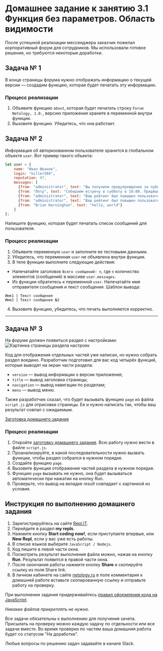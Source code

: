 # Домашнее задание к занятию 3.1 Функция без параметров. Область видимости

После успешной реализации мессенджера заказчик пожелал корпоративный форум для сотрудников. Мы использовали готовое решение, но требуются некоторые доработки.

## Задача № 1

В конце страницы форума нужно отображать информацию о текущей версии — создадим функцию, которая будет печатать эту информацию.

### Процесс реализации
1. Объявите функцию `about`, которая будет печатать строку `Forum Netology, 1.0.`, версию приложения храните в переменной внутри функции.
2. Вызовите функцию. Убедитесь, что она работает.


## Задача № 2

Информация об авторизованном пользователе хранится в глобальном объекте `user`. Вот пример такого объекта:

```js
let user = {
    name: "Иван Иванов",
    login: "killer504",
    reputation: 97,
    messages: [
      {from: "administrator", text: "Вы получили предупреждение за публикацию рекламы на форуме"},
      {from: "Петр", text: "Собираем встречу в субботу в 19:00. Придёшь?"},
      {from: "administrator", text: "Ваш рейтинг был повышен пользователем DonkeyKong"},
      {from: "administrator", text: "Ваш рейтинг был повышен пользователем Netologist"},
      {from: "Brian Kerninghan", text: "hello, world"}
    ]
};
```

Напишите функцию, которая будет печатать список сообщений для пользователя.

### Процесс реализации

1. Объявите переменную `user` и заполните ее тестовыми данными.
2. Убедитесь, что переменная `user` не объявлена внутри функции. 
3. В теле функции выполните следующие действия:

* Напечатайте заголовок `Всего сообщений: n`, где `n` количество элементов (сообщений) в массиве `user.messages`.
* Из функции обратитесь к переменной `user`. Напечатайте имя отправителя сообщения и текст сообщения. Шаблон вывода:

```
Имя1 | Текст сообщения
Имя2 | Текст сообщения №2
```
4. Вызовите функцию, убедитесь, что печать выполняется корректно.

***

## Задача № 3

На форуме должен появиться раздел с настройками:
![Картинка страницы раздела настроек](./task3_img.png)

Код для отображения отдельных частей уже написан, но нужно собрать раздел воедино. Разработчик подготовил для вас код четырёх функций, которые выводят на экран части раздела:

* `version` — вывод информации о версии приложения;
* `title` — вывод заголовка страницы;
* `navigation` — вывод навигации по разделам;
* `menu` — вывод меню.

Также разработчик сказал, что будет вызывать функцию `page` из файла `script.js` для отрисовки страницы. Ее и нужно написать так, чтобы ваш результат совпал с ожидаемым.

[Заготовка домашнего задания](https://repl.it/@netology_pb/PB-31-Zadaniie-3-Funktsii)


### Процесс реализации

1. Откройте [заготовку домашнего задания](https://repl.it/@netology_pb/PB-31-Zadaniie-3-Funktsii). Всю работу нужно вести в файле `script.js`.
2. Проанализируйте, в какой последовательности нужно вызвать функции, чтобы раздел собрался в нужном порядке.
3. Создайте функцию `page`.
4. Вызовите функции отображения частей раздела в нужном порядке.
5. Функцию `page` вызывать не нужно, она будет вызываться автоматически при нажатии на кнопку Run.
6. Проверьте, что вывод на вкладке *result* совпадает с картинкой из условия.


## Инструкция по выполнению домашнего задания

1. Зарегистрируйтесь на сайте [Repl.IT](http://repl.it/).
2. Перейдите в раздел **my repls**.
3. Нажмите кнопку **Start coding now!**, если приступаете впервые, или **New Repl**, если у вас уже есть работы.
4. В списке языков выберите `JavaScript / Nodejs`.
5. Код пишите в левой части окна.
6. Посмотреть результат выполнения файла можно, нажав на кнопку **Run**. Результат появится в правой части окна.
7. После окончания работы нажмите кнопку **Share** и скопируйте ссылку из поля Share link.
8. В личном кабинете на сайте [netology.ru](http://netology.ru/) в поле комментария к домашней работе вставьте скопированную ссылку и отправьте работу на проверку.

При выполнении задания придерживайтесь [правил оформления кода на JavaScript](/codestyle.md).

*Никаких файлов прикреплять не нужно.*

Все задачи обязательны к выполнению для получения зачета. Присылать на проверку можно каждую задачу по отдельности или все задачи вместе. Во время проверки по частям ваша домашняя работа будет со статусом "На доработке".

Любые вопросы по решению задач задавайте в канале Slack.
